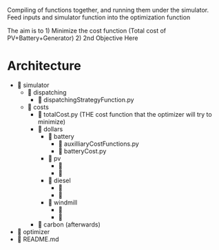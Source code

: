 Compiling of functions together, and running them under the simulator. Feed inputs and simulator function into the optimization function

The aim is to 1) Minimize the cost function (Total cost of PV+Battery+Generator)
              2) 2nd Objective Here
              
# Architecture
  - 📁 simulator
      - 📁 dispatching
          - 📑 dispatchingStrategyFunction.py
      - 📁 costs
          - 📑 totalCost.py (THE cost function that the optimizer will try to minimize)
          - 📁 dollars
              - 📁 battery
                  - 📑 auxilliaryCostFunctions.py
                  - 📑 batteryCost.py
              - 📁 pv
                  - 📑
                  - 📑
              - 📁 diesel
                  - 📑
                  - 📑
              - 📁 windmill
                  - 📑
                  - 📑
          - 📁 carbon (afterwards)
  - 📁 optimizer
  - 📑 README.md
